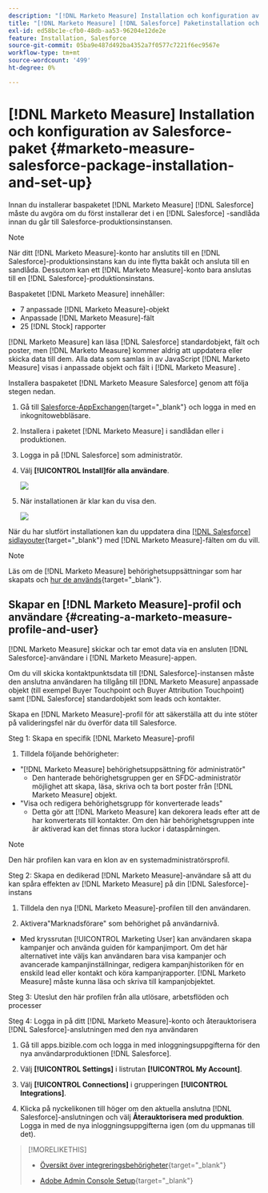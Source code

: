 ```yaml
---
description: "[!DNL Marketo Measure] Installation och konfiguration av Salesforce-paket - [!DNL Marketo Measure]"
title: "[!DNL Marketo Measure] [!DNL Salesforce] Paketinstallation och konfiguration"
exl-id: ed58bc1e-cfb0-48db-aa53-96204e12de2e
feature: Installation, Salesforce
source-git-commit: 05ba9e487d492ba4352a7f0577c7221f6ec9567e
workflow-type: tm+mt
source-wordcount: '499'
ht-degree: 0%

---
```


# [!DNL Marketo Measure] Installation och konfiguration av Salesforce-paket {#marketo-measure-salesforce-package-installation-and-set-up}

Innan du installerar baspaketet [!DNL Marketo Measure] [!DNL Salesforce] måste du avgöra om du först installerar det i en [!DNL Salesforce] -sandlåda innan du går till Salesforce-produktionsinstansen.

>[!NOTE]
>
>När ditt [!DNL Marketo Measure]-konto har anslutits till en [!DNL Salesforce]-produktionsinstans kan du inte flytta bakåt och ansluta till en sandlåda. Dessutom kan ett [!DNL Marketo Measure]-konto bara anslutas till en [!DNL Salesforce]-produktionsinstans.

Baspaketet [!DNL Marketo Measure] innehåller:

* 7 anpassade [!DNL Marketo Measure]-objekt
* Anpassade [!DNL Marketo Measure]-fält
* 25 [!DNL Stock] rapporter

[!DNL Marketo Measure] kan läsa [!DNL Salesforce] standardobjekt, fält och poster, men [!DNL Marketo Measure] kommer aldrig att uppdatera eller skicka data till dem. Alla data som samlas in av JavaScript [!DNL Marketo Measure] visas i anpassade objekt och fält i [!DNL Marketo Measure] .

Installera baspaketet [!DNL Marketo Measure Salesforce] genom att följa stegen nedan.

1. Gå till [Salesforce-AppExchangen](https://appexchange.salesforce.com/appxListingDetail?listingId=a0N3000000B3KLuEAN){target="_blank"} och logga in med en inkognitowebbläsare.

1. Installera i paketet [!DNL Marketo Measure] i sandlådan eller i produktionen.

1. Logga in på [!DNL Salesforce] som administratör.

1. Välj **[!UICONTROL Install]för alla användare**.

   ![](assets/marketo-measure-salesforce-package-installation-and-set-up-1.png)

1. När installationen är klar kan du visa den.

   ![](assets/marketo-measure-salesforce-package-installation-and-set-up-2.png)

När du har slutfört installationen kan du uppdatera dina [[!DNL Salesforce] sidlayouter](/help/configuration-and-setup/marketo-measure-and-salesforce/page-layout-instructions.md){target="_blank"} med [!DNL Marketo Measure]-fälten om du vill.

>[!NOTE]
>
>Läs om de [!DNL Marketo Measure] behörighetsuppsättningar som har skapats och [hur de används](/help/configuration-and-setup/marketo-measure-and-salesforce/marketo-measure-permission-sets.md){target="_blank"}.

## Skapar en [!DNL Marketo Measure]-profil och användare {#creating-a-marketo-measure-profile-and-user}

[!DNL Marketo Measure] skickar och tar emot data via en ansluten [!DNL Salesforce]-användare i [!DNL Marketo Measure]-appen.

Om du vill skicka kontaktpunktsdata till [!DNL Salesforce]-instansen måste den anslutna användaren ha tillgång till [!DNL Marketo Measure] anpassade objekt (till exempel Buyer Touchpoint och Buyer Attribution Touchpoint) samt [!DNL Salesforce] standardobjekt som leads och kontakter.

Skapa en [!DNL Marketo Measure]-profil för att säkerställa att du inte stöter på valideringsfel när du överför data till Salesforce.

Steg 1: Skapa en specifik [!DNL Marketo Measure]-profil

1. Tilldela följande behörigheter:

* &quot;[!DNL Marketo Measure] behörighetsuppsättning för administratör&quot;
   * Den hanterade behörighetsgruppen ger en SFDC-administratör möjlighet att skapa, läsa, skriva och ta bort poster från [!DNL Marketo Measure] objekt.
* &quot;Visa och redigera behörighetsgrupp för konverterade leads&quot;
   * Detta gör att [!DNL Marketo Measure] kan dekorera leads efter att de har konverterats till kontakter. Om den här behörighetsgruppen inte är aktiverad kan det finnas stora luckor i dataspårningen.

>[!NOTE]
>
>Den här profilen kan vara en klon av en systemadministratörsprofil.

Steg 2: Skapa en dedikerad [!DNL Marketo Measure]-användare så att du kan spåra effekten av [!DNL Marketo Measure] på din [!DNL Salesforce]-instans

1. Tilldela den nya [!DNL Marketo Measure]-profilen till den användaren.

1. Aktivera&quot;Marknadsförare&quot; som behörighet på användarnivå.

* Med kryssrutan [!UICONTROL Marketing User] kan användaren skapa kampanjer och använda guiden för kampanjimport. Om det här alternativet inte väljs kan användaren bara visa kampanjer och avancerade kampanjinställningar, redigera kampanjhistoriken för en enskild lead eller kontakt och köra kampanjrapporter. [!DNL Marketo Measure] måste kunna läsa och skriva till kampanjobjektet.

Steg 3: Uteslut den här profilen från alla utlösare, arbetsflöden och processer

Steg 4: Logga in på ditt [!DNL Marketo Measure]-konto och återauktorisera [!DNL Salesforce]-anslutningen med den nya användaren

1. Gå till apps.bizible.com och logga in med inloggningsuppgifterna för den nya användarproduktionen [!DNL Salesforce].

1. Välj **[!UICONTROL Settings]** i listrutan **[!UICONTROL My Account]**.

1. Välj **[!UICONTROL Connections]** i grupperingen **[!UICONTROL Integrations]**.

1. Klicka på nyckelikonen till höger om den aktuella anslutna [!DNL Salesforce]-anslutningen och välj **Återauktorisera med produktion**. Logga in med de nya inloggningsuppgifterna igen (om du uppmanas till det).

>[!MORELIKETHIS]
>
>* [Översikt över integreringsbehörigheter](/help/api-connections/utilizing-marketo-measures-api-connections/integration-permissions-overview.md){target="_blank"}
>
>* [Adobe Admin Console Setup](/help/configuration-and-setup/getting-started-with-marketo-measure/adobe-admin-console-setup.md){target="_blank"}
